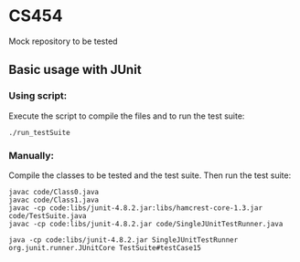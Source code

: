 # CS454
Mock repository to be tested

## Basic usage with JUnit
### Using script:
Execute the script to compile the files and to run the test suite:
```
./run_testSuite
```

### Manually:
Compile the classes to be tested and the test suite. Then run the test suite:
```
javac code/Class0.java
javac code/Class1.java
javac -cp code:libs/junit-4.8.2.jar:libs/hamcrest-core-1.3.jar code/TestSuite.java
javac -cp code:libs/junit-4.8.2.jar code/SingleJUnitTestRunner.java

java -cp code:libs/junit-4.8.2.jar SingleJUnitTestRunner org.junit.runner.JUnitCore TestSuite#testCase15
```
